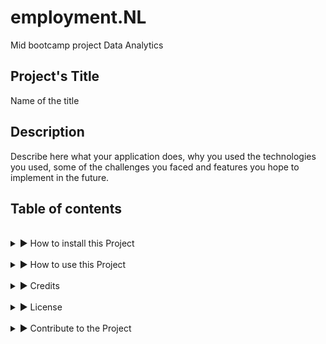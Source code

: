 # employment.NL
Mid bootcamp project Data Analytics 

## Project's Title
Name of the title

## Description
Describe here what your application does, why you used the technologies you used, some of the challenges you faced and features you hope to implement in the future.

## Table of contents

<br>
<details><summary>▶ How to install this Project</summary>
<p>
Contents here, if your project is an app
</p>
</details>

<br>
<details><summary>▶ How to use this Project</summary>
<p>
Contents here. How to Use Your Project (screenshots possible)
</p>
</details>

<br>
<details><summary>▶ Credits</summary>
<p>
Contents here. Include Credits (with links)
</p>
</details>

<br>
<details><summary>▶ License</summary>
<p>
Contents here. List the License https://choosealicense.com/
</p>
</details>

<br>
<details><summary>▶ Contribute to the Project</summary>
<p>
Contents here. How to Contribute to the Project (if it’s an app)
</p>
</details>
